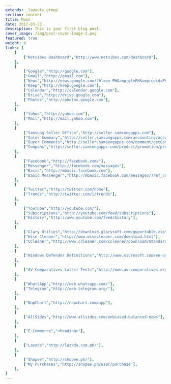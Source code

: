 ```yaml
---
extends: _layouts.group
section: content
title: Main
date: 2017-03-23
description: This is your first blog post.
cover_image: /img/post-cover-image-2.png
featured: true
weight: 0
links: [
    [
        ["Netvibes Dashboard","http://www.netvibes.com/dashboard"],
    ],
    [
        ["Google","http://google.com"],
        ["Gmail","http://gmail.com"],
        ["News","http://news.google.com/?hl=en-PH&amp;gl=PH&amp;ceid=PH:en"],
        ["Keep","http://keep.google.com"],
        ["Calendar","http://calendar.google.com"],
        ["Drive","http://drive.google.com"],
        ["Photos","http://photos.google.com"],
    ],
    [
        ["Yahoo","http://yahoo.com"],
        ["Mail","http://mail.yahoo.com"],
    ],
    [
        ["Samsung Seller Office","http://seller.samsungapps.com"],
        ["Sales Summary","http://seller.samsungapps.com/accounting/accountingList.as"],
        ["Buyer Comments","http://seller.samsungapps.com/comment/getCommentList.as"],
        ["Coupons","http://seller.samsungapps.com/product/promotion/promotioncoupon.as"],
    ],
    [
        ["Facebook","http://facebook.com/"],
        ["Messenger","http://facebook.com/messages"],
        ["Basic","http://mbasic.facebook.com"],
        ["Basic Messenger","http://mbasic.facebook.com/messages/?ref_component=mbasic_home_header&amp;ref_page=%2Fwap%2Fhome.php&amp;refid=8"],
    ],
    [
        ["Twitter","http://twitter.com/home"],
        ["Trends","http://twitter.com/i/trends"],
    ],
    [
        ["YouTube","http://youtube.com/"],
        ["Subscriptions","http://youtube.com/feed/subscriptions"],
        ["History","http://www.youtube.com/feed/history"],
    ],
    [
        ["Glary Utilies","http://download.glarysoft.com/guportable.zip"],
        ["Wise Cleaner","http://www.wisecleaner.com/download.html"],
        ["CCleaner","http://www.ccleaner.com/ccleaner/download/standard"],
    ],
    [
        ["Windows Defender Definitions","http://www.microsoft.com/en-us/wdsi/definitions"],
    ],
    [
        ["AV Comparatives Latest Tests","http://www.av-comparatives.org/latest-tests/"],
    ],
    [
        ["WhatsApp","http://web.whatsapp.com/"],
        ["Telegram","http://web.telegram.org/"],
    ],
    [
        ["NapChart","http://napchart.com/app"],
    ],
    [
        ["AllSides","http://www.allsides.com/unbiased-balanced-news"],
    ],
    [
        ["E-Commerce","<heading>"],
    ],
    [
        ["Lazada","http://lazada.com.ph/"],
    ],
    [
        ["Shopee","http://shopee.ph/"],
        ["My Purchases","http://shopee.ph/user/purchase"],
    ],
]
---
```

